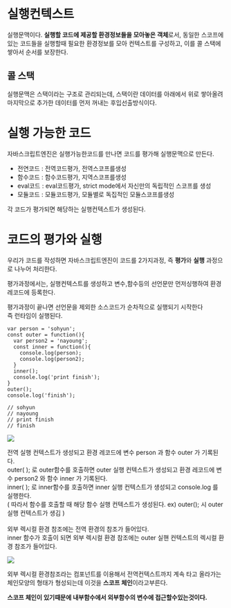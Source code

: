 # 실행컨텍스트

실행문맥이다. **실행할 코드에 제공할 환경정보들을 모아놓은 객체**로서, 동일한 스코프에있는 코드들을 실행할때 필요한 환경정보를 모아 컨텍스트를 구성하고, 이를 콜 스택에 쌓아서 순서를 보장한다.<br/>

## 콜 스택

실행문맥은 스택이라는 구조로 관리되는데, 스택이란 데이터를 아래에서 위로 쌓아올려 마지막으로 추가한 데이터를 먼저 꺼내는 후입선출방식이다.

# 실행 가능한 코드

자바스크립트엔진은 실행가능한코드를 만나면 코드를 평가해 실행문맥으로 만든다.

- 전연코드 : 전역코드평가, 전역스코프를생성
- 함수코드 : 함수코드평가, 지역스코프를생성
- eval코드 : eval코드평가, strict mode에서 자신만의 독립적인 스코프를 생성
- 모듈코드 : 모듈코드평가, 모듈별로 독집적인 모듈스코프를생성

각 코드가 평가되면 해당하는 실행컨텍스트가 생성된다.

# 코드의 평가와 실행 

우리가 코드를 작성하면 자바스크립트엔진이 코드를 2가지과정, 즉 **평가**와 **실행** 과정으로 나누어 처리한다.<br/>

평가과정에서는, 실행컨텍스트를 생성하고 변수,함수등의 선언문만 먼저싱행하여 환경레코드에 등록한다.<br/>

평가과정이 끝나면 선언문을 제외한 소스코드가 순차적으로 실행되기 시작한다<br/>
즉 런타임이 실행된다.

```
var person = 'sohyun';
const outer = function(){
  var person2 = 'nayoung';
  const inner = function(){
    console.log(person);
    console.log(person2);
  }
  inner();
  console.log('print finish');
}
outer();
console.log('finish');

// sohyun
// nayoung
// print finish
// finish
```

<img src="https://velog.velcdn.com/images%2F5o_hyun%2Fpost%2Fd3b8b099-bcda-47d3-af9b-4ba878717a8c%2Fimage.png"/>

전역 실행 컨텍스트가 생성되고 환경 레코드에 변수 person 과 함수 outer 가 기록된다.<br/>
outer( ); 로 outer함수를 호출하면 outer 실행 컨텍스트가 생성되고 환경 레코드에 변수 person2 와 함수 inner 가 기록된다.<br/>
inner( ); 로 inner함수를 호출하면 inner 실행 컨텍스트가 생성되고 console.log 를 실행한다.<br/>
( 따라서 함수를 호출할 때 해당 함수 실행 컨텍스트가 생성된다. ex) outer(); 시 outer 실행 컨텍스트가 생김 )<br/>
<br/>
외부 렉시컬 환경 참조에는 전역 환경의 참조가 들어있다.<br/>
inner 함수가 호출이 되면 외부 렉시컬 환경 참조에는 outer 실핸 컨텍스트의 렉시컬 환경 참조가 들어있다.<br/>

<img src="https://velog.velcdn.com/images%2F5o_hyun%2Fpost%2Fcdd54981-38f2-4f51-bacf-5e7c73cea384%2Fimage.png"/>


외부 렉시컬 환경참조라는 컴포넌트를 이용해서 전역컨텍스트까지 계속 타고 올라가는 체인모양의 형태가 형성되는데 이것을 **스코프 체인**이라고부른다. <br/>

**스코프 체인이 있기때문에 내부함수에서 외부함수의 변수에 접근할수있는것이다.**
